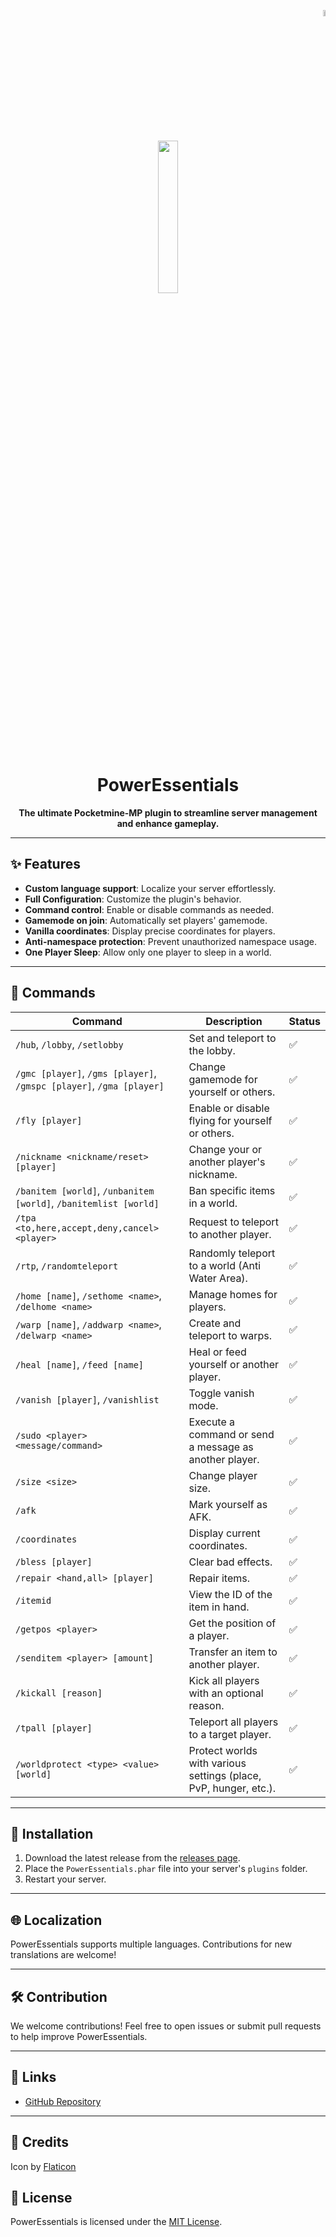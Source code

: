 <p align="right">
  <img src="https://raw.githubusercontent.com/angga7togk/PowerEssentials/refs/heads/main/img/indonesia.png" width="5%">
</p>

<p align="center">
  <a href="https://github.com/angga7togk/PowerEssentials">
    <img src="https://raw.githubusercontent.com/angga7togk/PowerEssentials/refs/heads/main/icon.png" width="25%">
  </a>
</p>

<h1 align="center">PowerEssentials</h1>
<p align="center"><strong>The ultimate Pocketmine-MP plugin to streamline server management and enhance gameplay.</strong></p>

---

## ✨ Features

- **Custom language support**: Localize your server effortlessly.
- **Full Configuration**: Customize the plugin's behavior.
- **Command control**: Enable or disable commands as needed.
- **Gamemode on join**: Automatically set players' gamemode.
- **Vanilla coordinates**: Display precise coordinates for players.
- **Anti-namespace protection**: Prevent unauthorized namespace usage.
- **One Player Sleep**: Allow only one player to sleep in a world.

---

## 📜 Commands

| Command                                                              | Description                                                      | Status |
| -------------------------------------------------------------------- | ---------------------------------------------------------------- | ------ |
| `/hub`, `/lobby`, `/setlobby`                                        | Set and teleport to the lobby.                                   | ✅     |
| `/gmc [player]`, `/gms [player]`, `/gmspc [player]`, `/gma [player]` | Change gamemode for yourself or others.                          | ✅     |
| `/fly [player]`                                                      | Enable or disable flying for yourself or others.                 | ✅     |
| `/nickname <nickname/reset> [player]`                                | Change your or another player's nickname.                        | ✅     |
| `/banitem [world]`, `/unbanitem [world]`, `/banitemlist [world]`     | Ban specific items in a world.                                   | ✅     |
| `/tpa <to,here,accept,deny,cancel> <player>`                         | Request to teleport to another player.                           | ✅     |
| `/rtp`, `/randomteleport`                                            | Randomly teleport to a world (Anti Water Area).                  | ✅     |
| `/home [name]`, `/sethome <name>`, `/delhome <name>`                 | Manage homes for players.                                        | ✅     |
| `/warp [name]`, `/addwarp <name>`, `/delwarp <name>`                 | Create and teleport to warps.                                    | ✅     |
| `/heal [name]`, `/feed [name]`                                       | Heal or feed yourself or another player.                         | ✅     |
| `/vanish [player]`, `/vanishlist`                                    | Toggle vanish mode.                                              | ✅     |
| `/sudo <player> <message/command>`                                   | Execute a command or send a message as another player.           | ✅     |
| `/size <size>`                                                       | Change player size.                                              | ✅     |
| `/afk`                                                               | Mark yourself as AFK.                                            | ✅     |
| `/coordinates`                                                       | Display current coordinates.                                     | ✅     |
| `/bless [player]`                                                    | Clear bad effects.                                               | ✅     |
| `/repair <hand,all> [player]`                                        | Repair items.                                                    | ✅     |
| `/itemid`                                                            | View the ID of the item in hand.                                 | ✅     |
| `/getpos <player>`                                                   | Get the position of a player.                                    | ✅     |
| `/senditem <player> [amount]`                                        | Transfer an item to another player.                              | ✅     |
| `/kickall [reason]`                                                  | Kick all players with an optional reason.                        | ✅     |
| `/tpall [player]`                                                    | Teleport all players to a target player.                         | ✅     |
| `/worldprotect <type> <value> [world]`                               | Protect worlds with various settings (place, PvP, hunger, etc.). | ✅     |

---

## 📂 Installation

1. Download the latest release from the [releases page](https://github.com/angga7togk/PowerEssentials/releases).
2. Place the `PowerEssentials.phar` file into your server's `plugins` folder.
3. Restart your server.

---

## 🌐 Localization

PowerEssentials supports multiple languages. Contributions for new translations are welcome!

---

## 🛠️ Contribution

We welcome contributions! Feel free to open issues or submit pull requests to help improve PowerEssentials.

---

## 🔗 Links

- [GitHub Repository](https://github.com/angga7togk/PowerEssentials)

---

## 📜 Credits

Icon by [Flaticon](https://www.flaticon.com/)

## 📜 License

PowerEssentials is licensed under the [MIT License](https://github.com/angga7togk/PowerEssentials/blob/main/LICENSES).
